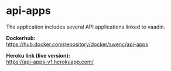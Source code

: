 # api-apps

The application includes several API applications linked to vaadin.

<b>Dockerhub:</b><br>
https://hub.docker.com/repository/docker/swenc/api-apps

<b>Heroku link (live version):</b><br>
https://api-apps-v1.herokuapp.com/
